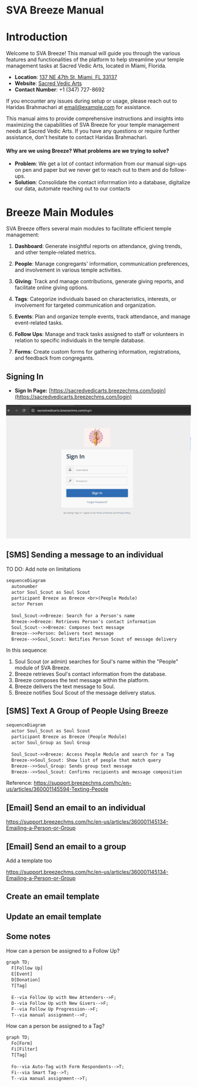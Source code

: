 SVA Breeze Manual
===

# Introduction

Welcome to SVA Breeze! This manual will guide you through the various features and functionalities of the platform to help streamline your temple management tasks at Sacred Vedic Arts, located in Miami, Florida.

- **Location**: [137 NE 47th St, Miami, FL 33137](https://maps.app.goo.gl/Yyr7cGBa51q1ivxj9)
- **Website**: [Sacred Vedic Arts](https://sacredvedicarts.org/)
- **Contact Number**: +1 (347) 727-8692

If you encounter any issues during setup or usage, please reach out to Haridas Brahmachari at [email@example.com](mailto:email@example.com) for assistance.

This manual aims to provide comprehensive instructions and insights into maximizing the capabilities of SVA Breeze for your temple management needs at Sacred Vedic Arts. If you have any questions or require further assistance, don't hesitate to contact Haridas Brahmachari.

#### Why are we using Breeze? What problems are we trying to solve?

- **Problem**: We get a lot of contact information from our manual sign-ups on pen and paper but we never get to reach out to them and do follow-ups.
- **Solution**: Consolidate the contact inforrmation into a database, digitalize our data, automate reaching out to our contacts

# Breeze Main Modules

SVA Breeze offers several main modules to facilitate efficient temple management:

1. **Dashboard**: Generate insightful reports on attendance, giving trends, and other temple-related metrics.

1. **People**: Manage congregants' information, communication preferences, and involvement in various temple activities.

1. **Giving**: Track and manage contributions, generate giving reports, and facilitate online giving options.

1. **Tags**: Categorize individuals based on characteristics, interests, or involvement for targeted communication and organization.

1. **Events**: Plan and organize temple events, track attendance, and manage event-related tasks.

1. **Follow Ups**: Manage and track tasks assigned to staff or volunteers in relation to specific individuals in the temple database.

1. **Forms**: Create custom forms for gathering information, registrations, and feedback from congregants.


## Signing In

- **Sign In Page:** [https://sacredvedicarts.breezechms.com/login](https://sacredvedicarts.breezechms.com/login)

![image](/images/SVA-login-page.png)

## [SMS] Sending a message to an individual

TO DO: Add note on limitations

```mermaid
sequenceDiagram
  autonumber
  actor Soul_Scout as Soul Scout
  participant Breeze as Breeze <br>(People Module)
  actor Person

  Soul_Scout->>Breeze: Search for a Person's name
  Breeze->>Breeze: Retrieves Person's contact information
  Soul_Scout-->>Breeze: Composes text message
  Breeze-->>Person: Delivers text message
  Breeze-->>Soul_Scout: Notifies Person Scout of message delivery
```

In this sequence:

1. Soul Scout (or admin) searches for Soul's name within the "People" module of SVA Breeze.
2. Breeze retrieves Soul's contact information from the database.
3. Breeze composes the text message within the platform.
4. Breeze delivers the text message to Soul.
5. Breeze notifies Soul Scout of the message delivery status.

## [SMS] Text A Group of People Using Breeze

```mermaid
sequenceDiagram
  actor Soul_Scout as Soul Scout
  participant Breeze as Breeze (People Module)
  actor Soul_Group as Soul Group

  Soul_Scout->>Breeze: Access People Module and search for a Tag
  Breeze->>Soul_Scout: Show list of people that match query
  Breeze-->>Soul_Group: Sends group text message
  Breeze-->>Soul_Scout: Confirms recipients and message composition
```


Reference: https://support.breezechms.com/hc/en-us/articles/360001145594-Texting-People

## [Email] Send an email to an individual

https://support.breezechms.com/hc/en-us/articles/360001145134-Emailing-a-Person-or-Group

## [Email] Send an email to a group

Add a template too

https://support.breezechms.com/hc/en-us/articles/360001145134-Emailing-a-Person-or-Group

## Create an email template

## Update an email template

## Some notes

How can a person be assigned to a Follow Up?

```mermaid
graph TD;
  F[Follow Up]
  E[Event]
  D[Donation]
  T[Tag]

  E--via Follow Up with New Attenders-->F;
  D--via Follow Up with New Givers-->F;
  F--via Follow Up Progression-->F;
  T--via manual assignment-->F;

```

How can a person be assigned to a Tag?

```mermaid
graph TD;
  Fo[Form]
  Fi[Filter]
  T[Tag]

  Fo--via Auto-Tag with Form Respondents-->T;
  Fi--via Smart Tag-->T;
  T--via manual assignment-->T;
```